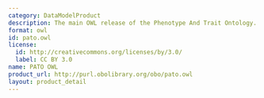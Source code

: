 ```yaml
---
category: DataModelProduct
description: The main OWL release of the Phenotype And Trait Ontology.
format: owl
id: pato.owl
license:
  id: http://creativecommons.org/licenses/by/3.0/
  label: CC BY 3.0
name: PATO OWL
product_url: http://purl.obolibrary.org/obo/pato.owl
layout: product_detail
---
```

